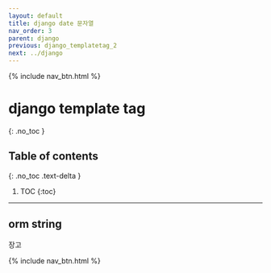 ```yaml
---
layout: default
title: django date 문자열
nav_order: 3
parent: django
previous: django_templatetag_2
next: ../django
---
```

{% include nav_btn.html %}

# django template tag
{: .no_toc }

## Table of contents
{: .no_toc .text-delta }

1. TOC
{:toc}

---

## orm string

장고

{% include nav_btn.html %}
